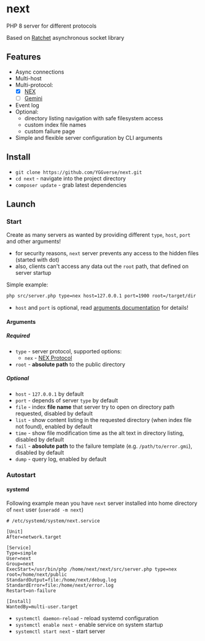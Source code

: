 # next

PHP 8 server for different protocols

Based on [Ratchet](https://github.com/ratchetphp/Ratchet) asynchronous socket library

## Features

* Async connections
* Multi-host
* Multi-protocol:
  * [x] [NEX](https://nightfall.city/nex/info/specification.txt)
  * [ ] [Gemini](https://geminiprotocol.net)
* Event log
* Optional:
  * directory listing navigation with safe filesystem access
  * custom index file names
  * custom failure page
* Simple and flexible server configuration by CLI arguments

## Install

* `git clone https://github.com/YGGverse/next.git`
* `cd next` - navigate into the project directory
* `composer update` - grab latest dependencies

## Launch

### Start

Create as many servers as wanted by providing different `type`, `host`, `port` and other arguments!

* for security reasons, `next` server prevents any access to the hidden files (started with dot)
* also, clients can't access any data out the `root` path, that defined on server startup

Simple example:

``` bash
php src/server.php type=nex host=127.0.0.1 port=1900 root=/target/dir
```

* `host` and `port` is optional, read [arguments documentation](#arguments) for details!

#### Arguments

##### Required

* `type` - server protocol, supported options:
  * `nex` - [NEX Protocol](https://nightfall.city/nex/info/specification.txt)
* `root` - **absolute path** to the public directory

##### Optional

* `host` - `127.0.0.1` by default
* `port` - depends of server `type` by default
* `file` - index **file name** that server try to open on directory path requested, disabled by default
* `list` - show content listing in the requested directory (when index file not found), enabled by default
* `time` - show file modification time as the alt text in directory listing, disabled by default
* `fail` - **absolute path** to the failure template (e.g. `/path/to/error.gmi`), disabled by default
* `dump` - query log, enabled by default

### Autostart

#### systemd

Following example mean you have `next` server installed into home directory of `next` user (`useradd -m next`)

``` next.service
# /etc/systemd/system/next.service

[Unit]
After=network.target

[Service]
Type=simple
User=next
Group=next
ExecStart=/usr/bin/php /home/next/next/src/server.php type=nex root=/home/next/public
StandardOutput=file:/home/next/debug.log
StandardError=file:/home/next/error.log
Restart=on-failure

[Install]
WantedBy=multi-user.target
```

* `systemctl daemon-reload` - reload systemd configuration
* `systemctl enable next` - enable service on system startup
* `systemctl start next` - start server
